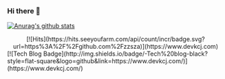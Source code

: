 ### Hi there 👋

[![Anurag's github stats](https://github-readme-stats.vercel.app/api?username=KwonCheulJin)](https://github.com/anuraghazra/github-readme-stats)
 <div align=center>
  [![Hits](https://hits.seeyoufarm.com/api/count/incr/badge.svg?url=https%3A%2F%2Fgithub.com%2Fzzsza)](https://www.devkcj.com) 
  </div>
  [![Tech Blog Badge](http://img.shields.io/badge/-Tech%20blog-black?style=flat-square&logo=github&link=https://www.devkcj.com/)](https://www.devkcj.com/)
<!--
**KwonCheulJin/KwonCheulJin** is a ✨ _special_ ✨ repository because its `README.md` (this file) appears on your GitHub profile.

Here are some ideas to get you started:

- 🔭 I’m currently working on ...
- 🌱 I’m currently learning ...
- 👯 I’m looking to collaborate on ...
- 🤔 I’m looking for help with ...
- 💬 Ask me about ...
- 📫 How to reach me: ...
- 😄 Pronouns: ...
- ⚡ Fun fact: ...
-->
